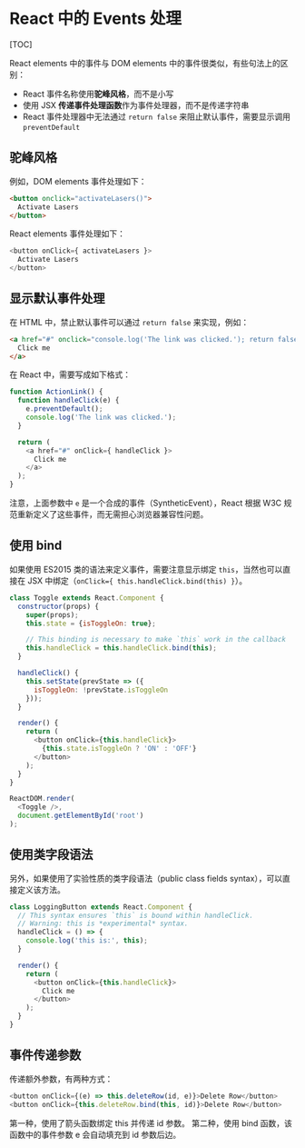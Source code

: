 # React 中的 Events 处理

[TOC]

React elements 中的事件与 DOM elements 中的事件很类似，有些句法上的区别：

- React 事件名称使用**驼峰风格**，而不是小写
- 使用 JSX **传递事件处理函数**作为事件处理器，而不是传递字符串
- React 事件处理器中无法通过 `return false` 来阻止默认事件，需要显示调用 `preventDefault`

## 驼峰风格

例如，DOM elements 事件处理如下：

```html
<button onclick="activateLasers()">
  Activate Lasers
</button>
```

React elements 事件处理如下：

```js
<button onClick={ activateLasers }>
  Activate Lasers
</button>
```

## 显示默认事件处理

在 HTML 中，禁止默认事件可以通过 `return false` 来实现，例如：

```html
<a href="#" onclick="console.log('The link was clicked.'); return false">
  Click me
</a>
```

在 React 中，需要写成如下格式：

```js
function ActionLink() {
  function handleClick(e) {
    e.preventDefault();
    console.log('The link was clicked.');
  }

  return (
    <a href="#" onClick={ handleClick }>
      Click me
    </a>
  );
}
```

注意，上面参数中 `e` 是一个合成的事件（SyntheticEvent），React 根据 W3C 规范重新定义了这些事件，而无需担心浏览器兼容性问题。

## 使用 bind

如果使用 ES2015 类的语法来定义事件，需要注意显示绑定 `this`，当然也可以直接在 JSX 中绑定（`onClick={ this.handleClick.bind(this) }`）。

```js
class Toggle extends React.Component {
  constructor(props) {
    super(props);
    this.state = {isToggleOn: true};

    // This binding is necessary to make `this` work in the callback
    this.handleClick = this.handleClick.bind(this);
  }

  handleClick() {
    this.setState(prevState => ({
      isToggleOn: !prevState.isToggleOn
    }));
  }

  render() {
    return (
      <button onClick={this.handleClick}>
        {this.state.isToggleOn ? 'ON' : 'OFF'}
      </button>
    );
  }
}

ReactDOM.render(
  <Toggle />,
  document.getElementById('root')
);
```

## 使用类字段语法

另外，如果使用了实验性质的类字段语法（public class fields syntax），可以直接定义该方法。

```js
class LoggingButton extends React.Component {
  // This syntax ensures `this` is bound within handleClick.
  // Warning: this is *experimental* syntax.
  handleClick = () => {
    console.log('this is:', this);
  }

  render() {
    return (
      <button onClick={this.handleClick}>
        Click me
      </button>
    );
  }
}
```

## 事件传递参数

传递额外参数，有两种方式：

```js
<button onClick={(e) => this.deleteRow(id, e)}>Delete Row</button>
<button onClick={this.deleteRow.bind(this, id)}>Delete Row</button>
```

第一种，使用了箭头函数绑定 this 并传递 id 参数。
第二种，使用 bind 函数，该函数中的事件参数 e 会自动填充到 id 参数后边。

